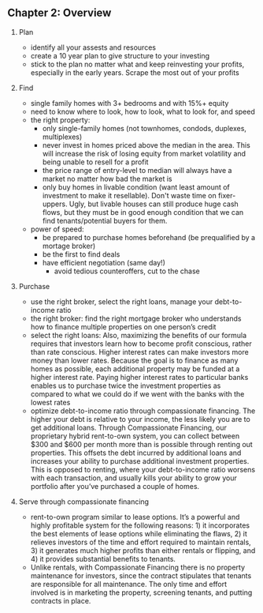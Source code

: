 ## Chapter 2: Overview
1. Plan 
	- identify all your assests and resources
	- create a 10 year plan to give structure to your investing
	- stick to the plan no matter what and keep reinvesting your profits, especially in the early years. Scrape the most out of your profits
2. Find
	- single family homes with 3+ bedrooms and with 15%+ equity
	- need to know where to look, how to look, what to look for, and speed
	- the right property:
		- only single-family homes (not townhomes, condods, duplexes, multiplexes)
		- never invest in homes priced above the median in the area. This will increase the risk of losing equity from market volatility and being unable to resell for a profit
		- the price range of entry-level to median will always have a market no matter how bad the market is
		- only buy homes in livable condition (want least amount of investment to make it resellable). Don't waste time on fixer-uppers. Ugly, but livable houses can still produce huge cash flows, but they must be in good enough condition that we can find tenants/potential buyers for them.
	- power of speed:
		- be prepared to purchase homes beforehand (be prequalified by a mortage broker)
		- be the first to find deals
		- have efficient negotiation (same day!)
			- avoid tedious counteroffers, cut to the chase
3. Purchase
	- use the right broker, select the right loans, manage your debt-to-income ratio
	- the right broker: find the right mortgage broker who understands how to finance multiple properties on one person’s credit
	- select the right loans: Also, maximizing the benefits of our formula requires that investors learn how to become profit conscious, rather than rate conscious. Higher interest rates can make investors more money than lower rates. Because the goal is to finance as many homes as possible, each additional property may be funded at a higher interest rate. Paying higher interest rates to particular banks enables us to purchase twice the investment properties as compared to what we could do if we went with the banks with the lowest rates
	- optimize debt-to-income ratio through compassionate financing. The higher your debt is relative to your income, the less likely you are to get additional loans. Through Compassionate Financing, our proprietary hybrid rent-to-own system, you can collect between $300 and $600 per month more than is possible through renting out properties. This offsets the debt incurred by additional loans and increases your ability to purchase additional investment properties. This is opposed to renting, where your debt-to-income ratio worsens with each transaction, and usually kills your ability to grow your portfolio after you’ve purchased a couple of homes.

4. Serve through compassionate financing
	- rent-to-own program similar to lease options. It’s a powerful and highly profitable system for the following reasons: 1) it incorporates the best elements of lease options while eliminating the flaws, 2) it relieves investors of the time and effort required to maintain rentals, 3) it generates much higher profits than either rentals or flipping, and 4) it provides substantial benefits to tenants.
	- Unlike rentals, with Compassionate Financing there is no property maintenance for investors, since the contract stipulates that tenants are responsible for all maintenance. The only time and effort involved is in marketing the property, screening tenants, and putting contracts in place.